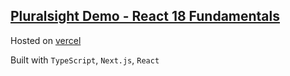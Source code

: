 ## [Pluralsight Demo - React 18 Fundamentals](https://app.pluralsight.com/library/courses/react-18-fundamentals/table-of-contents)

Hosted on [vercel](https://r18-gg.vercel.app/)

Built with `TypeScript`, `Next.js`, `React`
